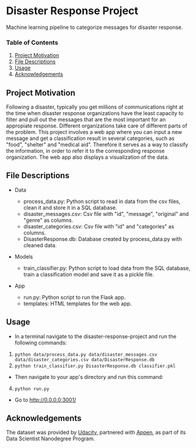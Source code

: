 # Disaster Response Project
Machine learning pipeline to categorize messages for disaster response.

### Table of Contents

1. [Project Motivation](#motivation)
2. [File Descriptions](#files)
3. [Usage](#usage)
4. [Acknowledgements](#acknowledgements)

## Project Motivation <a name="motivation"></a>

Following a disaster, typically you get millions of communications right at the time when disaster response organizations have the least capacity to filter and pull out the messages that are the most important for an appropiate response. Different organizations take care of different parts of the problem.
This project involves a web app where you can input a new message and get a classification result in several categories, such as "food", "shelter" and "medical aid". Therefore it serves as a way to classify the information, in order to refer it to the corresponding response organization. The web app also displays a visualization of the data. 

## File Descriptions <a name="files"></a>

- Data
  - process_data.py: Python script to read in data from the csv files, clean it and store it in a SQL database.
  - disaster_messages.csv: Csv file with "id", "message", "original" and "genre" as columns.
  - disaster_categories.csv: Csv file with "id" and "categories" as columns.
  - DisasterResponse.db: Database created by process_data.py with cleaned data.
  
- Models
  - train_classifier.py: Python script to load data from the SQL database, train a classification model and save it as a pickle file.

- App
  - run.py: Python script to run the Flask app.
  - templates: HTML templates for the web app.


## Usage <a name="usage"></a>
 
- In a terminal navigate to the disaster-response-project and run the following commands:
1. `python data/process_data.py data/disaster_messages.csv data/disaster_categories.csv data/DisasterResponse.db`
2. `python train_classifier.py DisasterResponse.db classifier.pkl`

- Then navigate to your app's directory and run this command:
4. `python run.py`

- Go to http://0.0.0.0:3001/


## Acknowledgements <a name="acknowledgements"></a>

The dataset was provided by [Udacity](https://www.udacity.com/), partnered with [Appen](https://appen.com/), as part of its Data Scientist Nanodegree Program.

